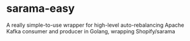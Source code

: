 # sarama-easy
A really simple-to-use wrapper for high-level auto-rebalancing Apache Kafka consumer and producer in Golang, wrapping Shopify/sarama
